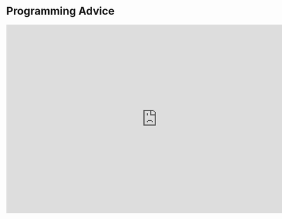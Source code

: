 # Programming Advice

<iframe width="800" height="500" src="https://www.youtube.com/embed/NYLE8apf5po?si=9uZpahgaoDvs0ewR" title="YouTube video player" frameborder="0" allow="accelerometer; autoplay; clipboard-write; encrypted-media; gyroscope; picture-in-picture; web-share" allowfullscreen=""></iframe>